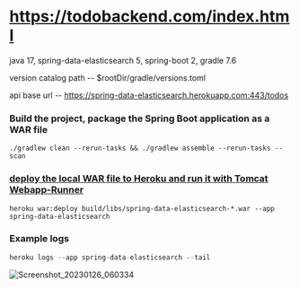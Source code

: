 # https://todobackend.com/index.html

java 17, spring-data-elasticsearch 5, spring-boot 2, gradle 7.6

version catalog path -- $rootDir/gradle/versions.toml
<br/>

api base url -- https://spring-data-elasticsearch.herokuapp.com:443/todos
<br/>

### Build the project, package the Spring Boot application as a WAR file
``` 
./gradlew clean --rerun-tasks && ./gradlew assemble --rerun-tasks --scan
```

### [deploy the local WAR file to Heroku and run it with Tomcat Webapp-Runner](https://devcenter.heroku.com/articles/war-deployment#deployment-with-the-heroku-cli)

``` 
heroku war:deploy build/libs/spring-data-elasticsearch-*.war --app spring-data-elasticsearch

``` 

### Example logs
```java
heroku logs --app spring-data-elasticsearch --tail

```

![Screenshot_20230126_060334](https://user-images.githubusercontent.com/54422342/214996250-84108ab7-0266-4f05-a715-debb580b7ebd.png)

